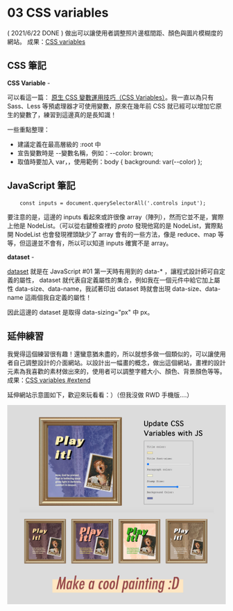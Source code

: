 
# 03 CSS variables
( 2021/6/22 DONE ) 做出可以讓使用者調整照片邊框間距、顏色與圖片模糊度的網站。
成果：[CSS variables](https://alice-nor.github.io/JavaScript30/03%20-%20CSS%20variables/index.html) 

## CSS 筆記 ##

**CSS Variable** - 

可以看這一篇： [原生 CSS 變數運用技巧（CSS Variables）](https://w3c.hexschool.com/blog/21985acb)。我一直以為只有 Sass、Less 等預處理器才可使用變數，原來在幾年前 CSS 就已經可以增加它原生的變數了，練習到這邊真的是長知識！

一些重點整理：
* 建議定義在最高層級的 :root 中
* 宣告變數時是 --變數名稱，例如：--color: brown;
* 取值時要加入 var，，使用範例：body { background: var(--color) };

## JavaScript 筆記 ##

        const inputs = document.querySelectorAll('.controls input');

要注意的是，這邊的 inputs 看起來或許很像 array（陣列），然而它並不是，實際上他是 NodeList。（可以從右鍵檢查裡的 _proto_ 發現他寫的是 NodeList，實際點開 NodeList 也會發現裡頭缺少了 array 會有的一些方法，像是 reduce、map 等等，但這邊並不會有，所以可以知道 inputs 確實不是 array。

**dataset** - 

[dataset](https://developer.mozilla.org/zh-TW/docs/Web/API/HTMLOrForeignElement/dataset)  就是在 JavaScript #01 第一天時有用到的 data-* ，讓程式設計師可自定義的屬性， dataset 就代表自定義屬性的集合，例如我在一個元件中給它加上屬性 data-size、data-name，我試著印出 dataset 時就會出現 data-size、data-name 這兩個我自定義的屬性！

因此這邊的 dataset 是取得 data-sizing="px" 中 px。

## 延伸練習 ##

我覺得這個練習很有趣！還蠻意猶未盡的，所以就想多做一個類似的，可以讓使用者自己調整設計的介面網站。以設計出一幅畫的概念，做出這個網站，畫裡的設計元素為我喜歡的素材做出來的，使用者可以調整字體大小、顏色、背景顏色等等。成果：[CSS variables #extend](https://alice-nor.github.io/JavaScript30/03%20-%20CSS%20variables/painting.html)

延伸網站示意圖如下，歡迎來玩看看：）（但我沒做 RWD 手機版....）

![image](https://github.com/Alice-nor/JavaScript30/blob/main/img/designPainting.jpg)
